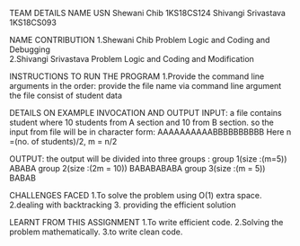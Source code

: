 

TEAM DETAILS
NAME				                USN
Shewani Chib                1KS18CS124
Shivangi Srivastava         1KS18CS093


NAME				              CONTRIBUTION
1.Shewani Chib  		    	Problem Logic and Coding and Debugging 	
2.Shivangi Srivastava     Problem Logic and Coding and Modification

INSTRUCTIONS TO RUN THE PROGRAM
1.Provide the command line arguments in the order:
provide the file name via command line argument
the file consist of student data 


DETAILS ON EXAMPLE INVOCATION AND OUTPUT
INPUT:
a file contains student where 10 students from A section and 10 from B section.
so the input from file will be in character form:
AAAAAAAAAABBBBBBBBBB
Here n =(no. of students)/2,
m = n/2

OUTPUT: 
the output will be divided into three groups :
group 1(size :(m=5))
ABABA
group 2(size :(2m = 10))
BABABABABA
group 3(size :(m = 5))
BABAB

CHALLENGES FACED
1.To solve the problem using  O(1) extra space.
2.dealing with backtracking
3. providing the efficient solution

LEARNT FROM THIS ASSIGNMENT
1.To write efficient code.
2.Solving the problem mathematically.
3.to write clean code. 
